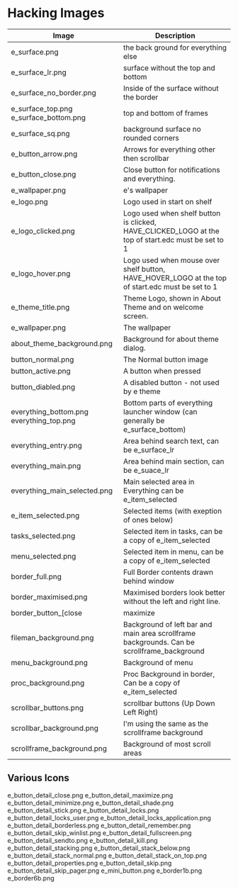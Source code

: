 Hacking Images
==============
| Image | Description |
| --- | ----------- |
| e_surface.png | the back ground for everything else
| e_surface_lr.png | surface without the top and bottom
| e_surface_no_border.png | Inside of the surface without the border
| e_surface_top.png e_surface_bottom.png | top and bottom of frames
| e_surface_sq.png | background surface no rounded corners
| e_button_arrow.png | Arrows for everything other then scrollbar
| e_button_close.png | Close button for notifications and everything.
| e_wallpaper.png | e's wallpaper
| e_logo.png | Logo used in start on shelf
| e_logo_clicked.png | Logo used when shelf button is clicked, HAVE_CLICKED_LOGO at the top of start.edc must be set to 1
| e_logo_hover.png | Logo used when mouse over shelf button, HAVE_HOVER_LOGO at the top of start.edc must be set to 1
| e_theme_title.png | Theme Logo, shown in About Theme and on welcome screen.
| e_wallpaper.png | The wallpaper
| about_theme_background.png | Background for about theme dialog.
| button_normal.png | The Normal button image
| button_active.png | A button when pressed
| button_diabled.png | A disabled button - not used by e theme
| everything_bottom.png everything_top.png | Bottom parts of everything launcher window (can generally be e_surface_bottom)
| everything_entry.png | Area behind search text, can be e_surface_lr
| everything_main.png | Area behind main section, can be e_suace_lr
| everything_main_selected.png | Main selected area in Everything can be e_item_selected
| e_item_selected.png | Selected items (with exeption of ones below)
| tasks_selected.png | Selected item in tasks, can be a copy of e_item_selected
| menu_selected.png | Selected item in menu, can be a copy of e_item_selected
| border_full.png | Full Border contents drawn behind window
| border_maximised.png | Maximised borders look better without the left and right line.
| border_button_[close|maximize|minimze]_[active|normal].png | Close / Min / Max buttons.
| fileman_background.png | Background of left bar and main area scrollframe backgrounds. Can be scrollframe_background
| menu_background.png | Background of menu
| proc_background.png | Proc Background in border, Can be a copy of e_item_selected
| scrollbar_buttons.png | scrollbar buttons (Up Down Left Right)
| scrollbar_background.png | I'm using the same as the scrollframe background
| scrollframe_background.png | Background of most scroll areas


Various Icons
-------------
e_button_detail_close.png
e_button_detail_maximize.png
e_button_detail_minimize.png
e_button_detail_shade.png
e_button_detail_stick.png
e_button_detail_locks.png
e_button_detail_locks_user.png
e_button_detail_locks_application.png
e_button_detail_borderless.png
e_button_detail_remember.png
e_button_detail_skip_winlist.png
e_button_detail_fullscreen.png
e_button_detail_sendto.png
e_button_detail_kill.png
e_button_detail_stacking.png
e_button_detail_stack_below.png
e_button_detail_stack_normal.png
e_button_detail_stack_on_top.png
e_button_detail_properties.png
e_button_detail_skip.png
e_button_detail_skip_pager.png
e_mini_button.png
e_border1b.png
e_border6b.png
